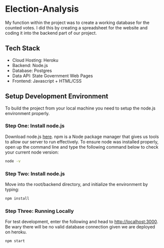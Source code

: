 # Election-Analysis

My function within the project was to create a working database for the counted votes. I did this by creating a spreadsheet for the website and coding it into the backend part of our project.

## Tech Stack

- Cloud Hosting: Heroku
- Backend: Node.js
- Database: Postgres
- Data API: State Government Web Pages
- Frontend: Javascript + HTML/CSS

## Setup Development Environment

To build the project from your local machine you need to setup the node.js environment properly.

### Step One: Install node.js

Download node.js [here](https://nodejs.org/en/). npm is a Node package manager that gives us tools to allow our server to run effectively. To ensure node was installed properly, open up the command line and type the following command below to check your current node version:

```sh
node -v
```

### Step Two: Install node.js

Move into the root/backend directory, and initialize the environment by typing:

```sh
npm install
```

### Step Three: Running Locally

For test development, enter the following and head to [http://localhost:3000](http://localhost:3000). Be wary there will be no valid database connection given we are deployed on heroku.

```sh
npm start
```
